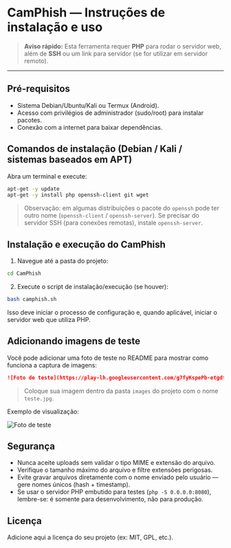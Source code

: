# CamPhish — Instruções de instalação e uso

> **Aviso rápido:** Esta ferramenta requer **PHP** para rodar o servidor web, além de **SSH** ou um link para servidor (se for utilizar em servidor remoto).

---

## Pré-requisitos

* Sistema Debian/Ubuntu/Kali ou Termux (Android).
* Acesso com privilégios de administrador (sudo/root) para instalar pacotes.
* Conexão com a internet para baixar dependências.

## Comandos de instalação (Debian / Kali / sistemas baseados em APT)

Abra um terminal e execute:

```bash
apt-get -y update
apt-get -y install php openssh-client git wget
```

> Observação: em algumas distribuições o pacote do `openssh` pode ter outro nome (`openssh-client` / `openssh-server`). Se precisar do servidor SSH (para conexões remotas), instale `openssh-server`.

## Instalação e execução do CamPhish

1. Navegue até a pasta do projeto:

```bash
cd CamPhish
```

2. Execute o script de instalação/execução (se houver):

```bash
bash camphish.sh
```

Isso deve iniciar o processo de configuração e, quando aplicável, iniciar o servidor web que utiliza PHP.

## Adicionando imagens de teste

Você pode adicionar uma foto de teste no README para mostrar como funciona a captura de imagens:

```markdown
![Foto de teste](https://play-lh.googleusercontent.com/g7fyKspePb-etgdff7NSZSfV4uWMQtCEir6dejMfsyQBzw0AlayloikSouOXVQj6Tva-=w240-h480-rw)
```

> Coloque sua imagem dentro da pasta `images` do projeto com o nome `teste.jpg`.

Exemplo de visualização:

![Foto de teste](https://via.placeholder.com/150)

## Segurança

* Nunca aceite uploads sem validar o tipo MIME e extensão do arquivo.
* Verifique o tamanho máximo do arquivo e filtre extensões perigosas.
* Evite gravar arquivos diretamente com o nome enviado pelo usuário — gere nomes únicos (hash + timestamp).
* Se usar o servidor PHP embutido para testes (`php -S 0.0.0.0:8080`), lembre-se: é somente para desenvolvimento, não para produção.

## Licença

Adicione aqui a licença do seu projeto (ex: MIT, GPL, etc.).
